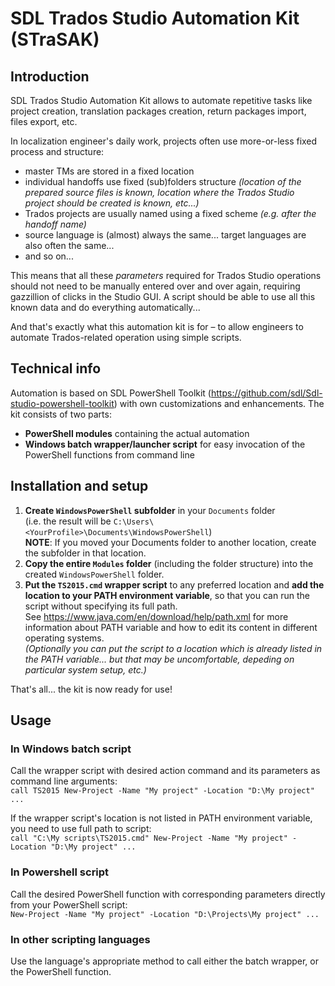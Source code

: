 ﻿SDL Trados Studio Automation Kit (STraSAK)
==========================================

## Introduction
SDL Trados Studio Automation Kit allows to automate repetitive tasks like project creation, translation packages creation, return packages import, files export, etc.

In localization engineer's daily work, projects often use more-or-less fixed process and structure:
- master TMs are stored in a fixed location
- individual handoffs use fixed (sub)folders structure *(location of the prepared source files is known, location where the Trados Studio project should be created is known, etc...)*
- Trados projects are usually named using a fixed scheme *(e.g. after the handoff name)*
- source language is (almost) always the same... target languages are also often the same...
- and so on...

This means that all these _parameters_ required for Trados Studio operations should not need to be manually entered over and over again, requiring gazzillion of clicks in the Studio GUI.
A script should be able to use all this known data and do everything automatically...

And that's exactly what this automation kit is for – to allow engineers to automate Trados-related operation using simple scripts.

## Technical info
Automation is based on SDL PowerShell Toolkit (https://github.com/sdl/Sdl-studio-powershell-toolkit) with own customizations and enhancements. The kit consists of two parts:

 - **PowerShell modules** containing the actual automation
 - **Windows batch wrapper/launcher script** for easy invocation of the PowerShell functions from command line

## Installation and setup
1.	**Create `WindowsPowerShell` subfolder** in your `Documents` folder  
(i.e. the result will be `C:\Users\<YourProfile>\Documents\WindowsPowerShell`)  
**NOTE**: If you moved your Documents folder to another location, create the subfolder in that location.
2.	**Copy the entire `Modules` folder** (including the folder structure) into the created `WindowsPowerShell` folder.
3.	**Put the `TS2015.cmd` wrapper script** to any preferred location and **add the location to your PATH environment variable**, so that you can run the script without specifying its full path.  
See https://www.java.com/en/download/help/path.xml for more information about PATH variable and how to edit its content in different operating systems.  
_(Optionally you can put the script to a location which is already listed in the PATH variable... but that may be uncomfortable, depeding on particular system setup, etc.)_

That's all... the kit is now ready for use!

## Usage
### In Windows batch script
Call the wrapper script with desired action command and its parameters as command line arguments:  
`call TS2015 New-Project -Name "My project" -Location "D:\My project" ...`

If the wrapper script's location is not listed in PATH environment variable, you need to use full path to script:  
`call "C:\My scripts\TS2015.cmd" New-Project -Name "My project" -Location "D:\My project" ...`

### In Powershell script
Call the desired PowerShell function with corresponding parameters directly from your PowerShell script:  
`New-Project -Name "My project" -Location "D:\Projects\My project" ...`

### In other scripting languages  
Use the language's appropriate method to call either the batch wrapper, or the PowerShell function.
